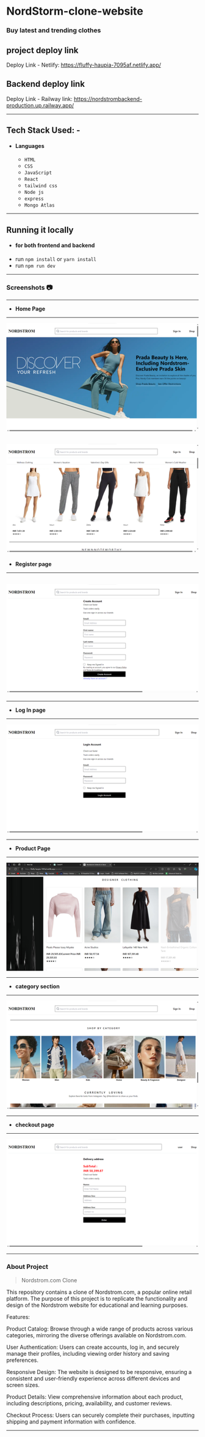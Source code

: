 

# NordStorm-clone-website

<h3>Buy latest and trending clothes</h3>



## project deploy link
  Deploy Link -
  Netlify: https://fluffy-haupia-7095af.netlify.app/
## Backend deploy link
  Deploy Link -
  Railway link: https://nordstrombackend-production.up.railway.app/


---

## Tech Stack Used: -

- #### Languages
  - `HTML`
  - `CSS`
  - `JavaScript `
  - `React`
  - `tailwind css`
  - `Node js`
  - `express`
  - `Mongo Atlas`
  
---
## Running it locally
- #### for both frontend and backend
- run `npm install` or `yarn install`
- run `npm run dev`

---
### Screenshots :camera:

---
- **Home Page**
---
![Nordstorm](./assets/home.png)

![1 2](./assets/home2.png)
---
- **Register page**
---
![sign](./assets/SignIn.png)
---



---
- **Log In page**

---
![Login](./assets/login.png)

---
- **Product Page**
---
![product](./assets/Products.png)


---
- **category section**
---
![category](./assets/category.png)


---
- **checkout page**
---
![checkout](./assets/checkout.png)


---
### About Project

> Nordstrom.com Clone

This repository contains a clone of Nordstrom.com, a popular online retail platform. The purpose of this project is to replicate the functionality and design of the Nordstrom website for educational and learning purposes.

Features:

Product Catalog: Browse through a wide range of products across various categories, mirroring the diverse offerings available on Nordstrom.com.

User Authentication: Users can create accounts, log in, and securely manage their profiles, including viewing order history and saving preferences.

Responsive Design: The website is designed to be responsive, ensuring a consistent and user-friendly experience across different devices and screen sizes.

Product Details: View comprehensive information about each product, including descriptions, pricing, availability, and customer reviews.

Checkout Process: Users can securely complete their purchases, inputting shipping and payment information with confidence.

---
